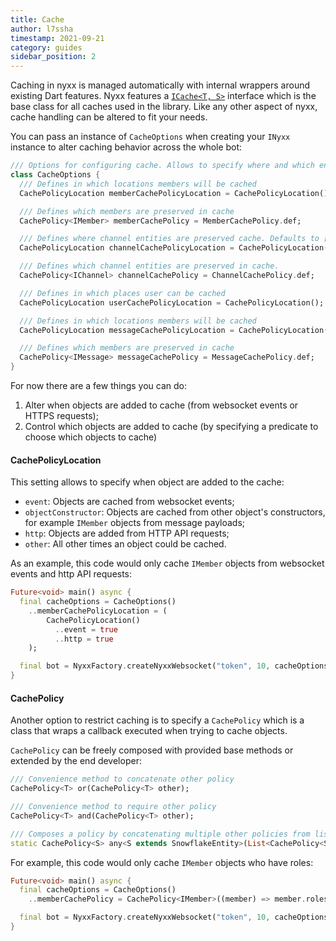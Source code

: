 ```yaml
---
title: Cache
author: l7ssha
timestamp: 2021-09-21
category: guides
sidebar_position: 2
---
```


Caching in nyxx is managed automatically with internal wrappers around existing Dart features. Nyxx features a
[`ICache<T, S>`](https://pub.dev/documentation/nyxx/latest/nyxx/ICache-class.html) interface which is the base class for all caches used in the library.
Like any other aspect of nyxx, cache handling can be altered to fit your needs.

You can pass an instance of `CacheOptions` when creating your `INyxx` instance to alter caching behavior across the whole bot:

```dart
/// Options for configuring cache. Allows to specify where and which entities should be cached and preserved in cache
class CacheOptions {
  /// Defines in which locations members will be cached
  CachePolicyLocation memberCachePolicyLocation = CachePolicyLocation();

  /// Defines which members are preserved in cache
  CachePolicy<IMember> memberCachePolicy = MemberCachePolicy.def;

  /// Defines where channel entities are preserved cache. Defaults to [CachePolicyLocation] with additional objectConstructor set to true
  CachePolicyLocation channelCachePolicyLocation = CachePolicyLocation()..objectConstructor = true;

  /// Defines which channel entities are preserved in cache.
  CachePolicy<IChannel> channelCachePolicy = ChannelCachePolicy.def;

  /// Defines in which places user can be cached
  CachePolicyLocation userCachePolicyLocation = CachePolicyLocation();

  /// Defines in which locations members will be cached
  CachePolicyLocation messageCachePolicyLocation = CachePolicyLocation();

  /// Defines which members are preserved in cache
  CachePolicy<IMessage> messageCachePolicy = MessageCachePolicy.def;
}
```

For now there are a few things you can do:

1.  Alter when objects are added to cache (from websocket events or HTTPS requests);
2.  Control which objects are added to cache (by specifying a predicate to choose which objects to cache)

#### CachePolicyLocation

This setting allows to specify when object are added to the cache:

- `event`: Objects are cached from websocket events;
- `objectConstructor`: Objects are cached from other object's constructors, for example `IMember` objects from message payloads;
- `http`: Objects are added from HTTP API requests;
- `other`: All other times an object could be cached.

As an example, this code would only cache `IMember` objects from websocket events and http API requests:

```dart
Future<void> main() async {
  final cacheOptions = CacheOptions()
    ..memberCachePolicyLocation = (
        CachePolicyLocation()
          ..event = true
          ..http = true
    );

  final bot = NyxxFactory.createNyxxWebsocket("token", 10, cacheOptions: cacheOptions);
}
```

#### CachePolicy

Another option to restrict caching is to specify a `CachePolicy` which is a class that wraps a callback executed when trying to cache objects.

`CachePolicy` can be freely composed with provided base methods or extended by the end developer:

```dart
/// Convenience method to concatenate other policy
CachePolicy<T> or(CachePolicy<T> other);

/// Convenience method to require other policy
CachePolicy<T> and(CachePolicy<T> other);

/// Composes a policy by concatenating multiple other policies from list
static CachePolicy<S> any<S extends SnowflakeEntity>(List<CachePolicy<S>> policies);
```

For example, this code would only cache `IMember` objects who have roles:

```dart
Future<void> main() async {
  final cacheOptions = CacheOptions()
    ..memberCachePolicy = CachePolicy<IMember>((member) => member.roles.isNotEmpty);

  final bot = NyxxFactory.createNyxxWebsocket("token", 10, cacheOptions: cacheOptions);
}
```
